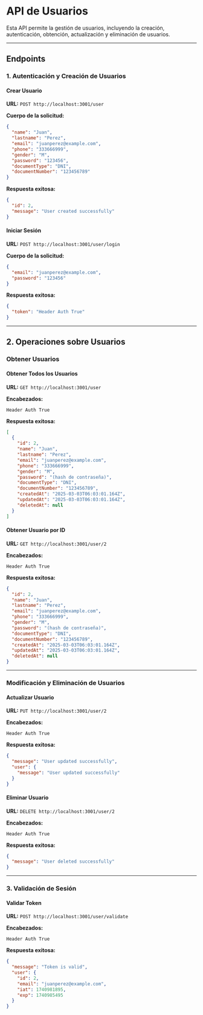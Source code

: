 # API de Usuarios

Esta API permite la gestión de usuarios, incluyendo la creación, autenticación, obtención, actualización y eliminación de usuarios.

---

## Endpoints

### 1. Autenticación y Creación de Usuarios

#### Crear Usuario

**URL:** `POST http://localhost:3001/user`

**Cuerpo de la solicitud:**
```json
{
  "name": "Juan",
  "lastname": "Perez",
  "email": "juanperez@example.com",
  "phone": "333666999",
  "gender": "M",
  "password": "123456",
  "documentType": "DNI",
  "documentNumber": "123456789"
}
```

**Respuesta exitosa:**
```json
{
  "id": 2,
  "message": "User created successfully"
}
```

#### Iniciar Sesión

**URL:** `POST http://localhost:3001/user/login`

**Cuerpo de la solicitud:**
```json
{
  "email": "juanperez@example.com",
  "password": "123456"
}
```

**Respuesta exitosa:**
```json
{
  "token": "Header Auth True"
}
```

---

## 2. Operaciones sobre Usuarios

### Obtener Usuarios

#### Obtener Todos los Usuarios

**URL:** `GET http://localhost:3001/user`

**Encabezados:**
```
Header Auth True
```

**Respuesta exitosa:**
```json
[
  {
    "id": 2,
    "name": "Juan",
    "lastname": "Perez",
    "email": "juanperez@example.com",
    "phone": "333666999",
    "gender": "M",
    "password": "(hash de contraseña)",
    "documentType": "DNI",
    "documentNumber": "123456789",
    "createdAt": "2025-03-03T06:03:01.164Z",
    "updatedAt": "2025-03-03T06:03:01.164Z",
    "deletedAt": null
  }
]
```

#### Obtener Usuario por ID

**URL:** `GET http://localhost:3001/user/2`

**Encabezados:**
```
Header Auth True
```

**Respuesta exitosa:**
```json
{
  "id": 2,
  "name": "Juan",
  "lastname": "Perez",
  "email": "juanperez@example.com",
  "phone": "333666999",
  "gender": "M",
  "password": "(hash de contraseña)",
  "documentType": "DNI",
  "documentNumber": "123456789",
  "createdAt": "2025-03-03T06:03:01.164Z",
  "updatedAt": "2025-03-03T06:03:01.164Z",
  "deletedAt": null
}
```

---

### Modificación y Eliminación de Usuarios

#### Actualizar Usuario

**URL:** `PUT http://localhost:3001/user/2`

**Encabezados:**
```
Header Auth True
```

**Respuesta exitosa:**
```json
{
  "message": "User updated successfully",
  "user": {
    "message": "User updated successfully"
  }
}
```

#### Eliminar Usuario

**URL:** `DELETE http://localhost:3001/user/2`

**Encabezados:**
```
Header Auth True
```

**Respuesta exitosa:**
```json
{
  "message": "User deleted successfully"
}
```

---

### 3. Validación de Sesión

#### Validar Token

**URL:** `POST http://localhost:3001/user/validate`

**Encabezados:**
```
Header Auth True
```

**Respuesta exitosa:**
```json
{
  "message": "Token is valid",
  "user": {
    "id": 2,
    "email": "juanperez@example.com",
    "iat": 1740981895,
    "exp": 1740985495
  }
}
```
